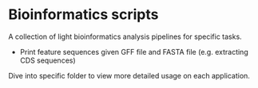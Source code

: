 # Bioinformatics scripts

A collection of light bioinformatics analysis pipelines for specific tasks.
- Print feature sequences given GFF file and FASTA file (e.g. extracting CDS sequences)

Dive into specific folder to view more detailed usage on each application.
